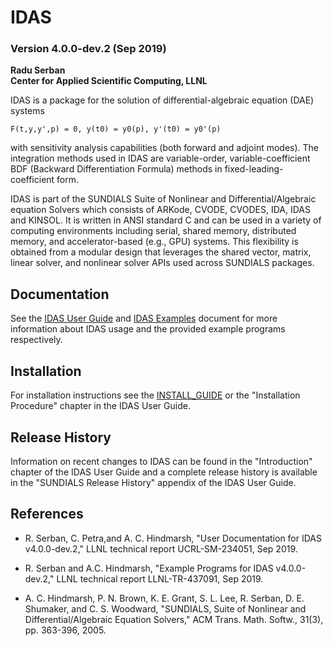 # IDAS
### Version 4.0.0-dev.2 (Sep 2019)

**Radu Serban  
  Center for Applied Scientific Computing, LLNL**

IDAS is a package for the solution of differential-algebraic equation (DAE)
systems
```
F(t,y,y',p) = 0, y(t0) = y0(p), y'(t0) = y0'(p)
```
with sensitivity analysis capabilities (both forward and adjoint modes). The
integration methods used in IDAS are variable-order, variable-coefficient BDF
(Backward Differentiation Formula) methods in fixed-leading-coefficient form.

IDAS is part of the SUNDIALS Suite of Nonlinear and Differential/Algebraic
equation Solvers which consists of ARKode, CVODE, CVODES, IDA, IDAS and KINSOL.
It is written in ANSI standard C and can be used in a variety of computing
environments including serial, shared memory, distributed memory, and
accelerator-based (e.g., GPU) systems. This flexibility is obtained from a
modular design that leverages the shared vector, matrix, linear solver, and
nonlinear solver APIs used across SUNDIALS packages.

## Documentation

See the [IDAS User Guide](./doc/idas/idas_guide.pdf) and
[IDAS Examples](./doc/idas/idas_examples.pdf) document for more information
about IDAS usage and the provided example programs respectively.

## Installation

For installation instructions see the [INSTALL_GUIDE](./INSTALL_GUIDE.pdf)
or the "Installation Procedure" chapter in the IDAS User Guide.

## Release History

Information on recent changes to IDAS can be found in the "Introduction"
chapter of the IDAS User Guide and a complete release history is available in
the "SUNDIALS Release History" appendix of the IDAS User Guide.

## References

* R. Serban, C. Petra,and A. C. Hindmarsh,  "User Documentation for IDAS v4.0.0-dev.2,"
  LLNL technical report UCRL-SM-234051, Sep 2019.

* R. Serban and A.C. Hindmarsh, "Example Programs for IDAS v4.0.0-dev.2,"
  LLNL technical report LLNL-TR-437091, Sep 2019.

* A. C. Hindmarsh, P. N. Brown, K. E. Grant, S. L. Lee, R. Serban,
  D. E. Shumaker, and C. S. Woodward, "SUNDIALS, Suite of Nonlinear and
  Differential/Algebraic Equation Solvers," ACM Trans. Math. Softw.,
  31(3), pp. 363-396, 2005.
